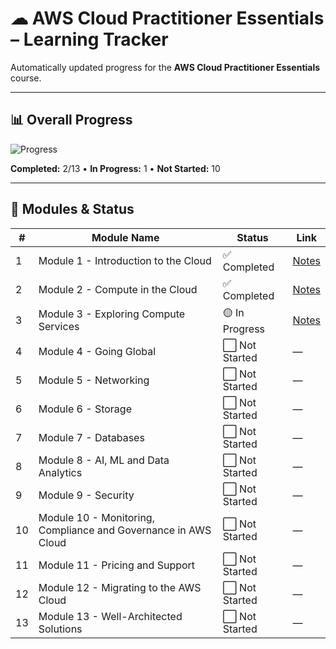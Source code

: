 # ☁ AWS Cloud Practitioner Essentials – Learning Tracker

Automatically updated progress for the **AWS Cloud Practitioner Essentials** course.

***

## 📊 Overall Progress
![Progress](https://img.shields.io/badge/Progress-19%25-blue)

**Completed:** 2/13 • **In Progress:** 1 • **Not Started:** 10

***

## 📂 Modules & Status
| #  | Module Name | Status | Link |
|----|-------------|--------|------|
| 1 | Module 1 - Introduction to the Cloud | ✅ Completed | [Notes](<modules/module01.md>) |
| 2 | Module 2 - Compute in the Cloud | ✅ Completed | [Notes](<modules/module02.md>) |
| 3 | Module 3 - Exploring Compute Services | 🟡 In Progress | [Notes](<modules/module03.md>) |
| 4 | Module 4 - Going Global | ⬜ Not Started | — |
| 5 | Module 5 - Networking | ⬜ Not Started | — |
| 6 | Module 6 - Storage | ⬜ Not Started | — |
| 7 | Module 7 - Databases | ⬜ Not Started | — |
| 8 | Module 8 - AI, ML and Data Analytics | ⬜ Not Started | — |
| 9 | Module 9 - Security | ⬜ Not Started | — |
| 10 | Module 10 - Monitoring, Compliance and Governance in AWS Cloud | ⬜ Not Started | — |
| 11 | Module 11 - Pricing and Support | ⬜ Not Started | — |
| 12 | Module 12 - Migrating to the AWS Cloud | ⬜ Not Started | — |
| 13 | Module 13 - Well-Architected Solutions | ⬜ Not Started | — |
